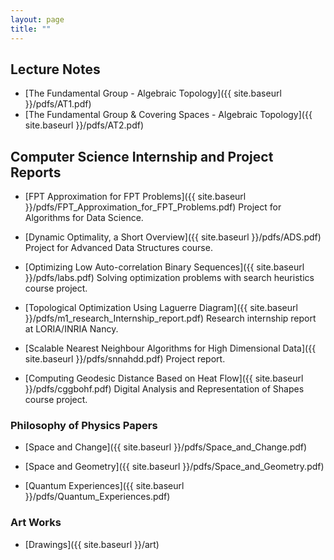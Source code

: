 ```yaml
---
layout: page
title: ""
---
```


## Lecture Notes
* [The Fundamental Group - Algebraic Topology]({{ site.baseurl }}/pdfs/AT1.pdf)
* [The Fundamental Group & Covering Spaces - Algebraic Topology]({{ site.baseurl }}/pdfs/AT2.pdf)


## Computer Science Internship and Project Reports

* [FPT Approximation for FPT Problems]({{ site.baseurl }}/pdfs/FPT_Approximation_for_FPT_Problems.pdf) Project for Algorithms for Data Science.

* [Dynamic Optimality, a Short Overview]({{ site.baseurl }}/pdfs/ADS.pdf) Project for Advanced Data Structures course.

* [Optimizing Low Auto-correlation Binary Sequences]({{ site.baseurl }}/pdfs/labs.pdf) Solving optimization problems with search heuristics course project.

* [Topological Optimization Using Laguerre Diagram]({{ site.baseurl }}/pdfs/m1_research_Internship_report.pdf) Research internship report at LORIA/INRIA Nancy.

* [Scalable Nearest Neighbour Algorithms for High Dimensional Data]({{ site.baseurl }}/pdfs/snnahdd.pdf) Project report.

* [Computing Geodesic Distance Based on Heat Flow]({{ site.baseurl }}/pdfs/cggbohf.pdf) Digital Analysis and Representation of Shapes course project.

### Philosophy of Physics Papers

* [Space and Change]({{ site.baseurl }}/pdfs/Space_and_Change.pdf)

* [Space and Geometry]({{ site.baseurl }}/pdfs/Space_and_Geometry.pdf)


* [Quantum Experiences]({{ site.baseurl }}/pdfs/Quantum_Experiences.pdf)

### Art Works
* [Drawings]({{ site.baseurl }}/art)
